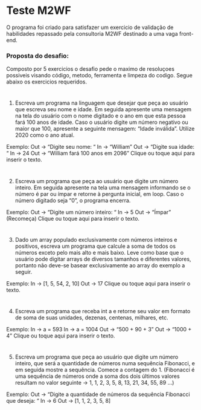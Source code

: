 # Teste M2WF

O programa foi criado para satisfazer um exercicio de validação de habilidades repassado pela consultoria M2WF destinado a uma vaga front-end.

### Proposta do desafio:
Composto por 5 exercicios o desafio pede o maximo de resoluçoes possiveis visando código, metodo, ferramenta e limpeza do codigo. Segue abaixo os exercicios requeridos.

#

1)	Escreva um programa na linguagem que desejar que peça ao usuário que escreva seu nome e idade. Em seguida apresente uma mensagem na tela do usuário com o nome digitado e o ano em que esta pessoa fará 100 anos de idade. Caso o usuário digite um número negativo ou maior que 100, apresente a seguinte mensagem: “Idade inválida”. Utilize 2020 como o ano atual.

  Exemplo:	Out	→  “Digite seu nome: “
		In	→ “William”
		Out	→ “Digite sua idade: “
		In	→ 24
		Out	→ “William fará 100 anos em 2096”
Clique ou toque aqui para inserir o texto.

#

2)	Escreva um programa que peça ao usuário que digite um número inteiro. Em seguida apresente na tela uma mensagem informando se o número é par ou ímpar e retorne à pergunta inicial, em loop. Caso o número digitado seja “0”, o programa encerra.

Exemplo:	Out	→ “Digite um número inteiro: “
		In	→ 5
		Out	→ “Ímpar”
		(Recomeça)
Clique ou toque aqui para inserir o texto.

#

3)	Dado um array populado exclusivamente com números inteiros e positivos, escreva um programa que calcule a soma de todos os números exceto pelo mais alto e mais baixo.
Leve como base que o usuário pode digitar arrays de diversos tamanhos e diferentes valores, portanto não deve-se basear exclusivamente ao array do exemplo a seguir.

Exemplo:	In	→ [1, 5, 54, 2, 10]
		Out	→ 17
Clique ou toque aqui para inserir o texto.

#

4)	Escreva um programa que receba int a e retorne seu valor em formato de soma de suas unidades, dezenas, centenas, milhares, etc.

Exemplo:	In → a = 593			In → a = 1004
		Out → “500 + 90 + 3”	Out → “1000 + 4”
Clique ou toque aqui para inserir o texto.

#

5)	Escreva um programa que peça ao usuário que digite um número inteiro, que será a quantidade de números numa sequência Fibonacci, e em seguida mostre a sequência. Comece a contagem do 1.
(Fibonacci é uma sequência de números onde a soma dos dois últimos valores resultam no valor seguinte → 1, 1, 2, 3, 5, 8, 13, 21, 34, 55, 89 …)

Exemplo:	Out	→ “Digite a quantidade de números da sequência Fibonacci que deseja: “
		In	→ 6
		Out	→ [1, 1, 2, 3, 5, 8]


